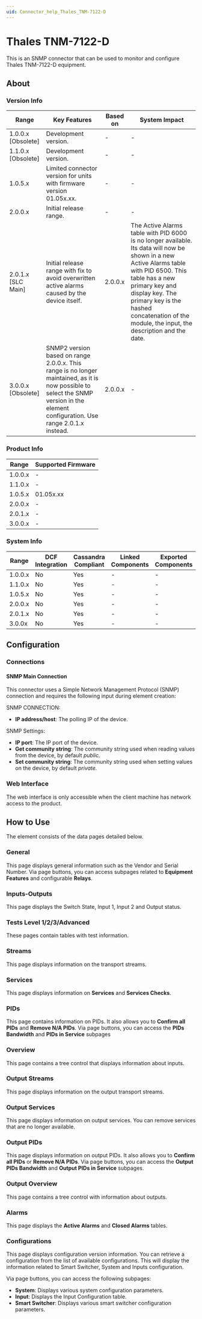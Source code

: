 ```yaml
---
uid: Connector_help_Thales_TNM-7122-D
---
```


# Thales TNM-7122-D

This is an SNMP connector that can be used to monitor and configure Thales TNM-7122-D equipment.

## About

### Version Info

| **Range**            | **Key Features**                                                                                                                                                                    | **Based on** | **System Impact**                                                                                                                                                                                                                                                                          |
|----------------------|-------------------------------------------------------------------------------------------------------------------------------------------------------------------------------------|--------------|--------------------------------------------------------------------------------------------------------------------------------------------------------------------------------------------------------------------------------------------------------------------------------------------|
| 1.0.0.x \[Obsolete\] | Development version.                                                                                                                                                                | \-           | \-                                                                                                                                                                                                                                                                                         |
| 1.1.0.x \[Obsolete\] | Development version.                                                                                                                                                                | \-           | \-                                                                                                                                                                                                                                                                                         |
| 1.0.5.x              | Limited connector version for units with firmware version 01.05x.xx.                                                                                                                   | \-           | \-                                                                                                                                                                                                                                                                                         |
| 2.0.0.x              | Initial release range.                                                                                                                                                              | \-           | \-                                                                                                                                                                                                                                                                                         |
| 2.0.1.x \[SLC Main\] | Initial release range with fix to avoid overwritten active alarms caused by the device itself.                                                                                      | 2.0.0.x      | The Active Alarms table with PID 6000 is no longer available. Its data will now be shown in a new Active Alarms table with PID 6500. This table has a new primary key and display key. The primary key is the hashed concatenation of the module, the input, the description and the date. |
| 3.0.0.x \[Obsolete\] | SNMP2 version based on range 2.0.0.x. This range is no longer maintained, as it is now possible to select the SNMP version in the element configuration. Use range 2.0.1.x instead. | 2.0.0.x      | \-                                                                                                                                                                                                                                                                                         |

### Product Info

| **Range** | **Supported Firmware** |
|-----------|------------------------|
| 1.0.0.x   | \-                     |
| 1.1.0.x   | \-                     |
| 1.0.5.x   | 01.05x.xx              |
| 2.0.0.x   | \-                     |
| 2.0.1.x   | \-                     |
| 3.0.0.x   | \-                     |

### System Info

| **Range** | **DCF Integration** | **Cassandra Compliant** | **Linked Components** | **Exported Components** |
|-----------|---------------------|-------------------------|-----------------------|-------------------------|
| 1.0.0.x   | No                  | Yes                     | \-                    | \-                      |
| 1.1.0.x   | No                  | Yes                     | \-                    | \-                      |
| 1.0.5.x   | No                  | Yes                     | \-                    | \-                      |
| 2.0.0.x   | No                  | Yes                     | \-                    | \-                      |
| 2.0.1.x   | No                  | Yes                     | \-                    | \-                      |
| 3.0.0x    | No                  | Yes                     | \-                    | \-                      |

## Configuration

### Connections

#### SNMP Main Connection

This connector uses a Simple Network Management Protocol (SNMP) connection and requires the following input during element creation:

SNMP CONNECTION:

- **IP address/host**: The polling IP of the device.

SNMP Settings:

- **IP port**: The IP port of the device.
- **Get community string**: The community string used when reading values from the device, by default *public.*
- **Set community string**: The community string used when setting values on the device, by default *private.*

### Web Interface

The web interface is only accessible when the client machine has network access to the product.

## How to Use

The element consists of the data pages detailed below.

### General

This page displays general information such as the Vendor and Serial Number. Via page buttons, you can access subpages related to **Equipment Features** and configurable **Relays**.

### Inputs-Outputs

This page displays the Switch State, Input 1, Input 2 and Output status.

### Tests Level 1/2/3/Advanced

These pages contain tables with test information.

### Streams

This page displays information on the transport streams.

### Services

This page displays information on **Services** and **Services Checks**.

### PIDs

This page contains information on PIDs. It also allows you to **Confirm all PIDs** and **Remove N/A PIDs**. Via page buttons, you can access the **PIDs Bandwidth** and **PIDs in Service** subpages

### Overview

This page contains a tree control that displays information about inputs.

### Output Streams

This page displays information on the output transport streams.

### Output Services

This page displays information on output services. You can remove services that are no longer available.

### Output PIDs

This page displays information on output PIDs. It also allows you to **Confirm all PIDs** or **Remove N/A PIDs**. Via page buttons, you can access the **Output PIDs Bandwidth** and **Output PIDs in Service** subpages.

### Output Overview

This page contains a tree control with information about outputs.

### Alarms

This page displays the **Active Alarms** and **Closed Alarms** tables.

### Configurations

This page displays configuration version information. You can retrieve a configuration from the list of available configurations. This will display the information related to Smart Switcher, System and Inputs configuration.

Via page buttons, you can access the following subpages:

- **System**: Displays various system configuration parameters.
- **Input**: Displays the Input Configuration table.
- **Smart Switcher**: Displays various smart switcher configuration parameters.
